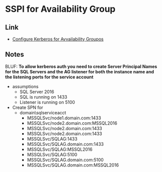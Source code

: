 # SSPI for Availability Group #

## Link ##
* [Configure Kerberos for Avvailability Groupos](https://blog.coeo.com/configure-kerberos-for-availability-groups)

## Notes ##

BLUF: **To allow kerberos auth you need to create Server Principal Names for the SQL Servers and the AG listener for both the instance name and the listening ports for the service account**

* assumptions
  * SQL Server 2016
  * SQL is running on 1433
  * Listener is running on 5100
* Create SPN for 
  * domain\sqlserviceacct
    * MSSQLSvc/node1.domain.com:1433
    * MSSQLSvc/node2.domain.com:MSSQL2016
    * MSSQLSvc/node2.domain.com:1433
    * MSSQLSvc/node2.domain.com:1433
    * MSSQLSvc/SQLAG:1433
    * MSSQLSvc/SQLAG.domain.com:1433
    * MSSQLSvc/SQLAG:MSSQL2016
    * MSSQLSvc/SQLAG:5100
    * MSSQLSvc/SQLAG.domain.com:5100
    * MSSQLSvc/SQLAG.domain.com:MSSQL2016